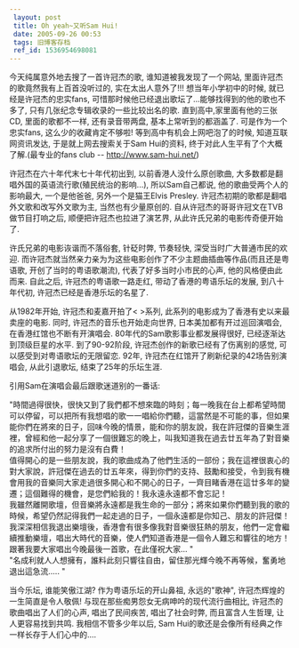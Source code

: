 ```yaml
---
 layout: post
 title: Oh yeah~又听Sam Hui!
 date: 2005-09-26 00:53
 tags: 旧博客存档
 ref_id: 1536954698081
---
```

今天纯属意外地去搜了一首许冠杰的歌, 谁知道被我发现了一个网站, 里面许冠杰的歌竟然我有上百首没听过的, 实在太出人意外了!!! 想当年小学初中的时候,
就已经是许冠杰的忠实fans, 可惜那时候他已经退出歌坛了...能够找得到的他的歌也不多了, 只有几张纪念专辑收录的一些比较出名的歌.
直到高中,家里面有他的三张CD, 里面的歌都不一样, 还有录音带两盘, 基本上常听到的都涵盖了. 可是作为一个忠实fans, 这么少的收藏肯定不够啦!
等到高中有机会上网吧泡了的时候, 知道互联网资讯发达, 于是就上网去搜索关于Sam Hui的资料, 终于对此人生平有了个大概了解.(最专业的fans
club -- <http://www.sam-hui.net/>)



许冠杰在六十年代末七十年代初出到, 以前香港人没什么原创歌曲, 大多数都是翻唱外国的英语流行歌(殖民统治的影响...), 所以Sam自己都说,
他的歌曲受两个人的影响最大, 一个是他爸爸, 另外一个是猫王Elvis Presley. 许冠杰初期的歌都是翻唱外文歌和改写外文歌为主,
当然也有少量原创的. 自从许冠杰的哥哥许冠文在TVB做节目打响之后, 顺便把许冠杰也拉进了演艺界, 从此许氏兄弟的电影传奇便开始了.



许氏兄弟的电影诙谐而不落俗套, 针砭时弊, 节奏轻快, 深受当时广大普通市民的欢迎.
而许冠杰就当然亲力亲为为这些电影创作了不少主题曲插曲等作品(而且还是粤语歌, 开创了当时的粤语歌潮流), 代表了好多当时小市民的心声, 他的风格便由此而来.
自此之后, 许冠杰的粤语歌一路走红, 带动了香港的粤语乐坛的发展, 到八十年代初, 许冠杰已经是香港乐坛的名星了.



从1982年开始, 许冠杰和麦嘉开拍了< >系列, 此系列的电影成为了香港有史以来最卖座的电影. 同时, 许冠杰的音乐也开始走向世界,
日本美加都有开过巡回演唱会, 在香港红馆也不断有开演唱会. 80年代的Sam歌影事业都发展得很好, 已经逐渐达到顶级巨星的水平. 到了90-92阶段,
许冠杰创作的新歌已经有了伤离别的感觉, 可以感受到对粤语歌坛的无限留恋. 92年, 许冠杰在红馆开了刷新纪录的42场告别演唱会, 从此引退歌坛,
结束了25年的乐坛生涯.



引用Sam在演唱会最后跟歌迷道别的一番话:

"時間過得很快，很快又到了我們都不想來臨的時刻；每一晚我在台上都希望時間可以停留，可以把所有我想唱的歌一一唱給你們聽，這當然是不可能的事，但如果能你們在將來的日子，回味今晚的情景，能和你的朋友說，我在許冠傑的音樂生涯裡，曾經和他一起分享了一個很難忘的晚上，叫我知道我在過去廿五年為了對音樂的追求所付出的努力是沒有白費！  
     值得開心的是一些朋友說，我的歌曲成為了他們生活的一部份；我在這裡很衷心的對大家說，許冠傑在過去的廿五年來，得到你們的支持、鼓勵和接受，令到我有機會用我的音樂同大家走過很多開心和不開心的日子，一齊目睹香港在這廿多年的變遷；這個難得的機會，是您們給我的！我永遠永遠都不會忘記！  
    我雖然離開歌壇，但音樂將永遠都是我生命的一部分；將來如果你們聽到我的歌的時候，希望仍然記得我們一起走過的日子，一個永遠都是你知己、朋友的許冠傑！  
    我深深相信我退出樂壇後，香港會有很多像我對音樂很狂熱的朋友，他們一定會繼續推動樂壇，唱出大時代的音樂，使人們知道香港是一個令人難忘和響往的地方！跟著我要大家唱出今晚最後一首歌，在此僅祝大家...  "  
    "名成利就人人想擁有，誰料此刻只響往自由，留住那光輝今晚不再等候，奮勇地退出這急流..... "

当今乐坛, 谁能笑傲江湖? 作为粤语乐坛的开山鼻祖, 永远的"歌神", 许冠杰辉煌的一生简直是令人敬佩! 与现在那些痴男怨女无病呻吟的现代流行曲相比,
许冠杰的歌曲唱出了人们的心声, 唱出了民间疾苦, 唱出了社会时弊, 而且富含人生哲理, 让人更容易找到共鸣. 我相信不管多少年以后, Sam
Hui的歌还是会像所有经典之作一样长存于人们心中的....

